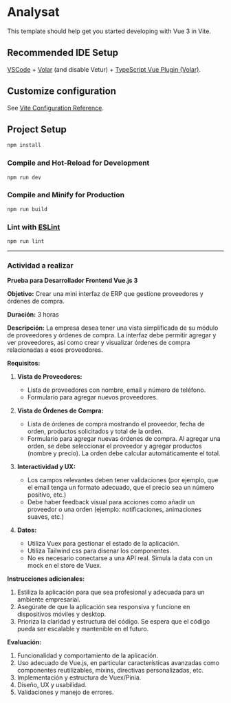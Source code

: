 # Analysat

This template should help get you started developing with Vue 3 in Vite.

## Recommended IDE Setup

[VSCode](https://code.visualstudio.com/) + [Volar](https://marketplace.visualstudio.com/items?itemName=Vue.volar) (and disable Vetur) + [TypeScript Vue Plugin (Volar)](https://marketplace.visualstudio.com/items?itemName=Vue.vscode-typescript-vue-plugin).

## Customize configuration

See [Vite Configuration Reference](https://vitejs.dev/config/).

## Project Setup

```sh
npm install
```

### Compile and Hot-Reload for Development

```sh
npm run dev
```

### Compile and Minify for Production

```sh
npm run build
```

### Lint with [ESLint](https://eslint.org/)

```sh
npm run lint
```

---
### Actividad a realizar

**Prueba para Desarrollador Frontend Vue.js 3**

**Objetivo:** Crear una mini interfaz de ERP que gestione proveedores y órdenes de compra.

**Duración:** 3 horas

**Descripción:** La empresa desea tener una vista simplificada de su módulo de proveedores y órdenes de compra. La interfaz debe permitir agregar y ver proveedores, así como crear y visualizar órdenes de compra relacionadas a esos proveedores.

**Requisitos:**

1. **Vista de Proveedores:**
   - Lista de proveedores con nombre, email y número de teléfono.
   - Formulario para agregar nuevos proveedores.
   
2. **Vista de Órdenes de Compra:**
   - Lista de órdenes de compra mostrando el proveedor, fecha de orden, productos solicitados y total de la orden.
   - Formulario para agregar nuevas órdenes de compra. Al agregar una orden, se debe seleccionar el proveedor y agregar productos (nombre y precio). La orden debe calcular automáticamente el total.
   
3. **Interactividad y UX:**
   - Los campos relevantes deben tener validaciones (por ejemplo, que el email tenga un formato adecuado, que el precio sea un número positivo, etc.)
   - Debe haber feedback visual para acciones como añadir un proveedor o una orden (ejemplo: notificaciones, animaciones suaves, etc.)
   
4. **Datos:**
   - Utiliza Vuex para gestionar el estado de la aplicación.
   - Utiliza Tailwind css para disenar los componentes.
   - No es necesario conectarse a una API real. Simula la data con un mock en el store de Vuex.

**Instrucciones adicionales:**

1. Estiliza la aplicación para que sea profesional y adecuada para un ambiente empresarial.
2. Asegúrate de que la aplicación sea responsiva y funcione en dispositivos móviles y desktop.
3. Prioriza la claridad y estructura del código. Se espera que el código pueda ser escalable y mantenible en el futuro.

**Evaluación:**

1. Funcionalidad y comportamiento de la aplicación.
2. Uso adecuado de Vue.js, en particular características avanzadas como componentes reutilizables, mixins, directivas personalizadas, etc.
3. Implementación y estructura de Vuex/Pinia.
4. Diseño, UX y usabilidad.
5. Validaciones y manejo de errores.
